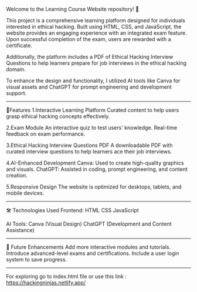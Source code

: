 Welcome to the Learning Course Website repository! 🚀

This project is a comprehensive learning platform designed for individuals interested in ethical hacking. Built using HTML, CSS, and JavaScript, the website provides an engaging experience with an integrated exam feature. Upon successful completion of the exam, users are rewarded with a certificate.

Additionally, the platform includes a PDF of Ethical Hacking Interview Questions to help learners prepare for job interviews in the ethical hacking domain.

To enhance the design and functionality, I utilized AI tools like Canva for visual assets and ChatGPT for prompt engineering and development support.

---

🌟Features 
1.Interactive Learning Platform
Curated content to help users grasp ethical hacking concepts effectively.

2.Exam Module
An interactive quiz to test users' knowledge.
Real-time feedback on exam performance.

3.Ethical Hacking Interview Questions PDF
A downloadable PDF with curated interview questions to help learners ace their job interviews.

4.AI-Enhanced Development
Canva: Used to create high-quality graphics and visuals.
ChatGPT: Assisted in coding, prompt engineering, and content creation.

5.Responsive Design
The website is optimized for desktops, tablets, and mobile devices.

---

🛠️ Technologies Used Frontend:
HTML
CSS
JavaScript

AI Tools:
Canva (Visual Design)
ChatGPT (Development and Content Assistance)

---
🚀 Future Enhancements
Add more interactive modules and tutorials.
Introduce advanced-level exams and certifications.
Include a user login system to save progress.

---
For exploring go to index.html file or use this link : https://hackingninjas.netlify.app/
